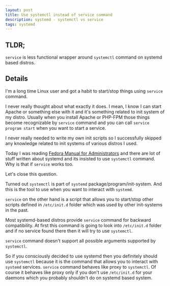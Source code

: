```yaml
---
layout: post
title: Use systemctl instead of service command
description: systemd - systemctl vs service
tags: systemd
---
```


## TLDR;

`service` is less functional wrapper around `systemctl` command on systemd based distros.

## Details

I'm a long time Linux user and got a habit to start/stop things using `service` command.

I never really thought about what exactly it does. I mean, I know I can start Apache or something else with it and it's something related to init system of my distro.
Usually when you install Apache or PHP-FPM those things become recognizable by `service` command and you can call `service program start` when you want to start a service.

I never really needed to write my own init scripts so I successfully skipped any knowledge related to init systems of various distros I used.

Today I was reading [Fedora Manual for Administrators](https://docs.fedoraproject.org/en-US/docs/) and there are lot of stuff written about systemd and its insisted to use `systemctl` command. Why is that if `service` works too.

Let's close this question.

Turned out `systemctl` is part of `systemd` package/program/init-system. And this is the tool to use when you want to interact with `systemd`.

`service` on the other hand is a script that allows you to start/stop other scripts defined in `/etc/init.d` folder which was used by other init-systems in the past.

Most systemd-based distros provide `service` command for backward compatibility.
At first this command is going to look into `/etc/init.d` folder and if no service found there then it will try to use `systemctl`.

`service` command doesn't support all possible arguments supported by `systemctl`.

So if you consciously decided to use systemd then you definitely should use `systemctl` because it is the command that allows you to interact with `systemd` services.
`service` command behaves like proxy to `systemctl`. Of course it behaves like proxy only if you don't use `/etc/init.d` for your daemons which you probably shouldn't do on systemd based system.

